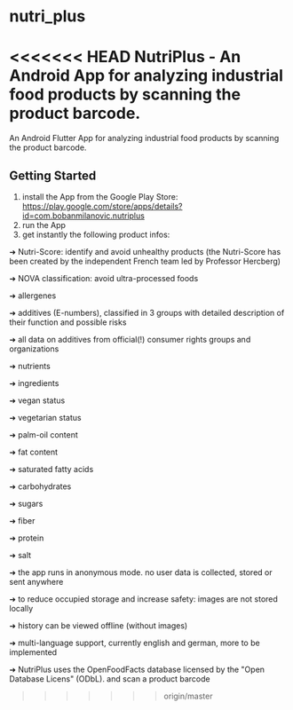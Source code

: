 # nutri_plus
<<<<<<< HEAD
NutriPlus - An Android App for analyzing industrial food products by scanning the product barcode. 
=======

An Android Flutter App for analyzing industrial food products by scanning the product barcode. 

## Getting Started

1. install the App from the Google Play Store: https://play.google.com/store/apps/details?id=com.bobanmilanovic.nutriplus
2. run the App
3. get instantly the following product infos:


➜ Nutri-Score: identify and avoid unhealthy products (the Nutri-Score has been created by the independent French team led by Professor Hercberg)

➜ NOVA classification: avoid ultra-processed foods

➜ allergenes

➜ additives (E-numbers), classified in 3 groups with detailed description of their function and possible risks

➜ all data on additives from official(!) consumer rights groups and organizations

➜ nutrients

➜ ingredients

➜ vegan status

➜ vegetarian status

➜ palm-oil content

➜ fat content

➜ saturated fatty acids

➜ carbohydrates

➜ sugars

➜ fiber

➜ protein

➜ salt

➜ the app runs in anonymous mode. no user data is collected, stored or sent anywhere

➜ to reduce occupied storage and increase safety: images are not stored locally

➜ history can be viewed offline (without images)

➜ multi-language support, currently english and german, more to be implemented

➜ NutriPlus uses the OpenFoodFacts database licensed by the
"Open Database Licens" (ODbL). and scan a product barcode

>>>>>>> origin/master
